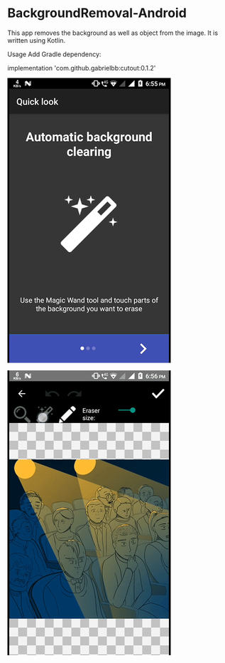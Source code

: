 # BackgroundRemoval-Android
This app removes the background as well as object from the image. It is written using Kotlin.

Usage
Add Gradle dependency:

implementation 'com.github.gabrielbb:cutout:0.1.2'

![](media/demo.gif)

![](media/demo2.gif)

